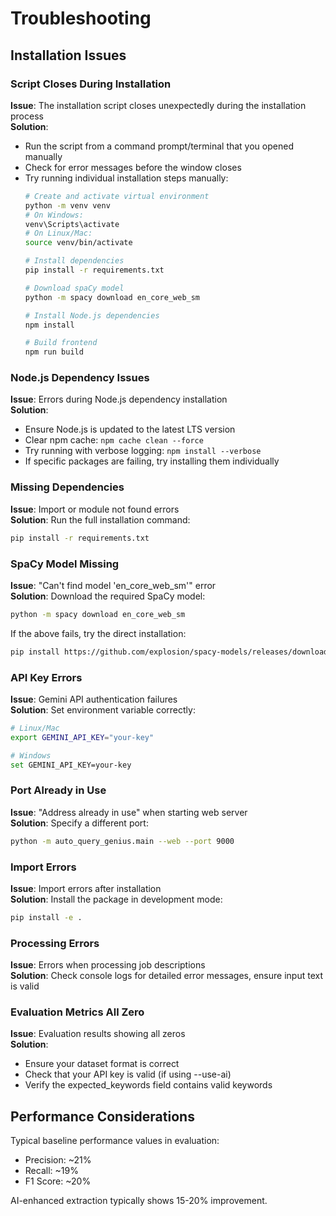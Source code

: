 
# Troubleshooting

## Installation Issues

### Script Closes During Installation

**Issue**: The installation script closes unexpectedly during the installation process  
**Solution**: 
- Run the script from a command prompt/terminal that you opened manually
- Check for error messages before the window closes
- Try running individual installation steps manually:
  ```bash
  # Create and activate virtual environment
  python -m venv venv
  # On Windows:
  venv\Scripts\activate
  # On Linux/Mac:
  source venv/bin/activate
  
  # Install dependencies
  pip install -r requirements.txt
  
  # Download spaCy model
  python -m spacy download en_core_web_sm
  
  # Install Node.js dependencies
  npm install
  
  # Build frontend
  npm run build
  ```

### Node.js Dependency Issues

**Issue**: Errors during Node.js dependency installation  
**Solution**: 
- Ensure Node.js is updated to the latest LTS version
- Clear npm cache: `npm cache clean --force`
- Try running with verbose logging: `npm install --verbose`
- If specific packages are failing, try installing them individually

### Missing Dependencies

**Issue**: Import or module not found errors  
**Solution**: Run the full installation command:
```bash
pip install -r requirements.txt
```

### SpaCy Model Missing

**Issue**: "Can't find model 'en_core_web_sm'" error  
**Solution**: Download the required SpaCy model:
```bash
python -m spacy download en_core_web_sm
```

If the above fails, try the direct installation:
```bash
pip install https://github.com/explosion/spacy-models/releases/download/en_core_web_sm-3.7.0/en_core_web_sm-3.7.0-py3-none-any.whl
```

### API Key Errors

**Issue**: Gemini API authentication failures  
**Solution**: Set environment variable correctly:
```bash
# Linux/Mac
export GEMINI_API_KEY="your-key"

# Windows
set GEMINI_API_KEY=your-key
```

### Port Already in Use

**Issue**: "Address already in use" when starting web server  
**Solution**: Specify a different port:
```bash
python -m auto_query_genius.main --web --port 9000
```

### Import Errors

**Issue**: Import errors after installation  
**Solution**: Install the package in development mode:
```bash
pip install -e .
```

### Processing Errors

**Issue**: Errors when processing job descriptions  
**Solution**: Check console logs for detailed error messages, ensure input text is valid

### Evaluation Metrics All Zero

**Issue**: Evaluation results showing all zeros  
**Solution**: 
- Ensure your dataset format is correct
- Check that your API key is valid (if using --use-ai)
- Verify the expected_keywords field contains valid keywords

## Performance Considerations

Typical baseline performance values in evaluation:
- Precision: ~21%
- Recall: ~19%
- F1 Score: ~20%

AI-enhanced extraction typically shows 15-20% improvement.

